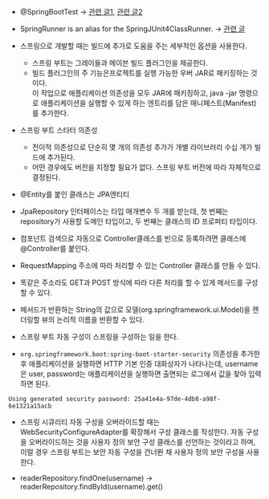 * @SpringBootTest -> [관련 글1](https://meetup.toast.com/posts/124), [관련 글2](https://docs.spring.io/spring-boot/docs/current/reference/html/spring-boot-features.html#boot-features-testing)

* SpringRunner is an alias for the SpringJUnit4ClassRunner. -> [관련 글](https://docs.spring.io/spring-framework/docs/current/javadoc-api/org/springframework/test/context/junit4/SpringRunner.html)  

* 스프링으로 개발할 때는 빌드에 추가로 도움을 주는 세부적인 옵션을 사용한다.  
  * 스프링 부트는 그레이들과 메이븐 빌드 플러그인을 제공한다.  
  * 빌드 플러그인의 주 기능은프로젝트를 실행 가능한 우버 JAR로 패키징하는 것이다.  
  이 작업으로 애플리케이션 의존성을 모두 JAR에 패키징하고, java -jar 명령으로 애플리케이션을 실행할 수 있게 하는 엔트리를 담은 매니페스트(Manifest)를 추가한다.  


* 스프링 부트 스타터 의존성  
  * 전이적 의존성으로 단순히 몇 개의 의존성 추가가 개별 라이브러리 수십 개가 빌드에 추가된다.  
  * 어떤 경우에도 버전을 지정할 필요가 없다. 스프링 부트 버전에 따라 자체적으로 결정된다.  


* @Entity를 붙인 클래스는 JPA엔티티

* JpaRepository 인터페이스는 타입 매개변수 두 개를 받는데, 첫 번째는 repository가 사용할 도메인 타입이고, 두 번째는 클래스의 ID 프로퍼티 타입이다.  

* 컴포넌트 검색으로 자동으로 Controller클래스를 빈으로 등록하려면 클래스에 @Controller를 붙인다.  

* RequestMapping 주소에 따라 처리할 수 있는 Controller 클래스를 만들 수 있다.  

* 똑같은 주소라도 GET과 POST 방식에 따라 다른 처리를 할 수 있게 메서드를 구성할 수 있다.  

* 메서드가 반환하는 String의 값으로 모델(org.springframework.ui.Model)을 렌더링할 뷰의 논리적 이름을 반환할 수 있다.  

* 스프링 부트 자동 구성이 스프링을 구성하는 일을 한다.

* `org.springframework.boot:spring-boot-starter-security` 의존성을 추가한 후 애플리케이션을 실행하면 HTTP 기본 인증 대화상자가 나타나는데, username은 user, password는 애플리케이션을 실행하면 출면되는 로그에서 값을 찾아 입력하면 된다.   
```
Using generated security password: 25a41e4a-97de-4db8-a98f-6e1321a15acb
```  

* 스프링 시큐리티 자동 구성을 오버라이드할 때는 WebSecurityConfigureAdapter를 확장해서 구성 클래스를 작성한다. 자동 구성을 오버라이드하는 것을 사용자 정의 보안 구성 클래스를 선언하는 것이라고 하며, 이럴 경우 스프링 부트는 보안 자동 구성을 건너뛴 채 사용자 정의 보안 구성을 사용한다.  

* readerRepository.findOne(username) -> readerRepository.findById(username).get()
